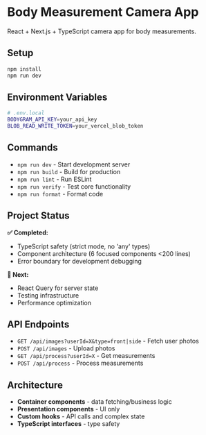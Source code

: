 # Body Measurement Camera App

React + Next.js + TypeScript camera app for body measurements.

## Setup

```bash
npm install
npm run dev
```

## Environment Variables

```bash
# .env.local
BODYGRAM_API_KEY=your_api_key
BLOB_READ_WRITE_TOKEN=your_vercel_blob_token
```

## Commands

- `npm run dev` - Start development server
- `npm run build` - Build for production
- `npm run lint` - Run ESLint
- `npm run verify` - Test core functionality
- `npm run format` - Format code

## Project Status

**✅ Completed:**

- TypeScript safety (strict mode, no 'any' types)
- Component architecture (6 focused components <200 lines)
- Error boundary for development debugging

**🔄 Next:**

- React Query for server state
- Testing infrastructure
- Performance optimization

## API Endpoints

- `GET /api/images?userId=X&type=front|side` - Fetch user photos
- `POST /api/images` - Upload photos
- `GET /api/process?userId=X` - Get measurements
- `POST /api/process` - Process measurements

## Architecture

- **Container components** - data fetching/business logic
- **Presentation components** - UI only
- **Custom hooks** - API calls and complex state
- **TypeScript interfaces** - type safety
